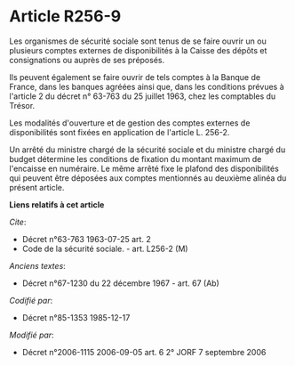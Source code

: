 # Article R256-9

Les organismes de sécurité sociale sont tenus de se faire ouvrir un ou plusieurs comptes externes de disponibilités à la
Caisse des dépôts et consignations ou auprès de ses préposés.

Ils peuvent également se faire ouvrir de tels comptes à la Banque de France, dans les banques agréées ainsi que, dans les
conditions prévues à l'article 2 du décret n° 63-763 du 25 juillet 1963, chez les comptables du Trésor.

Les modalités d'ouverture et de gestion des comptes externes de disponibilités sont fixées en application de l'article L.
256-2.

Un arrêté du ministre chargé de la sécurité sociale et du ministre chargé du budget détermine les conditions de fixation du
montant maximum de l'encaisse en numéraire. Le même arrêté fixe le plafond des disponibilités qui peuvent être déposées aux
comptes mentionnés au deuxième alinéa du présent article.

**Liens relatifs à cet article**

_Cite_:

  - Décret n°63-763 1963-07-25 art. 2
  - Code de la sécurité sociale. - art. L256-2 (M)

_Anciens textes_:

  - Décret n°67-1230 du 22 décembre 1967 - art. 67 (Ab)

_Codifié par_:

  - Décret n°85-1353 1985-12-17

_Modifié par_:

  - Décret n°2006-1115 2006-09-05 art. 6 2° JORF 7 septembre 2006

